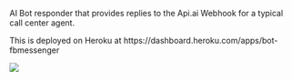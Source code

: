 <p>AI Bot responder that provides replies to the Api.ai Webhook for a typical call center agent.</p>
<p>This is deployed on Heroku at <a>https://dashboard.heroku.com/apps/bot-fbmessenger</a></p>

<a href="https://heroku.com/deploy" target="_blank"><img src="https://www.herokucdn.com/deploy/button.svg"></a>
